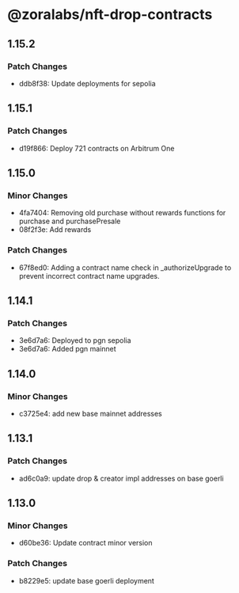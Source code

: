 # @zoralabs/nft-drop-contracts

## 1.15.2

### Patch Changes

- ddb8f38: Update deployments for sepolia

## 1.15.1

### Patch Changes

- d19f866: Deploy 721 contracts on Arbitrum One

## 1.15.0

### Minor Changes

- 4fa7404: Removing old purchase without rewards functions for purchase and purchasePresale
- 08f2f3e: Add rewards

### Patch Changes

- 67f8ed0: Adding a contract name check in \_authorizeUpgrade to prevent incorrect contract name upgrades.

## 1.14.1

### Patch Changes

- 3e6d7a6: Deployed to pgn sepolia
- 3e6d7a6: Added pgn mainnet

## 1.14.0

### Minor Changes

- c3725e4: add new base mainnet addresses

## 1.13.1

### Patch Changes

- ad6c0a9: update drop & creator impl addresses on base goerli

## 1.13.0

### Minor Changes

- d60be36: Update contract minor version

### Patch Changes

- b8229e5: update base goerli deployment
